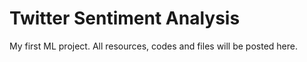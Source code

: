 # Twitter Sentiment Analysis

My first ML project. All resources, codes and files will be posted here.